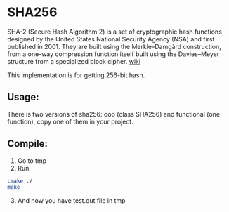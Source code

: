 <h1>SHA256</h1>

SHA-2 (Secure Hash Algorithm 2) is a set of cryptographic hash functions designed by the United States National Security Agency (NSA) and first published in 2001. They are built using the Merkle–Damgård construction, from a one-way compression function itself built using the Davies–Meyer structure from a specialized block cipher. [wiki](https://en.wikipedia.org/wiki/SHA-2)

This implementation is for getting 256-bit hash.

<h2>Usage:</h2>

There is two versions of sha256: oop (class SHA256) and functional (one function), copy one of them in your project.

<h2>Compile:</h2>

1. Go to tmp
2. Run:

```bash
cmake ./
make
```

3. And now you have test.out file in tmp
